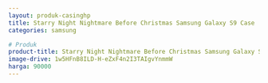 ```yaml
---
layout: produk-casinghp
title: Starry Night Nightmare Before Christmas Samsung Galaxy S9 Case
categories: samsung

# Produk
product-title: Starry Night Nightmare Before Christmas Samsung Galaxy S9 Case
image-drive: 1w5HFnB8ILD-H-eZxF4n2I3TAIgvYnmmW
harga: 90000
---
```

